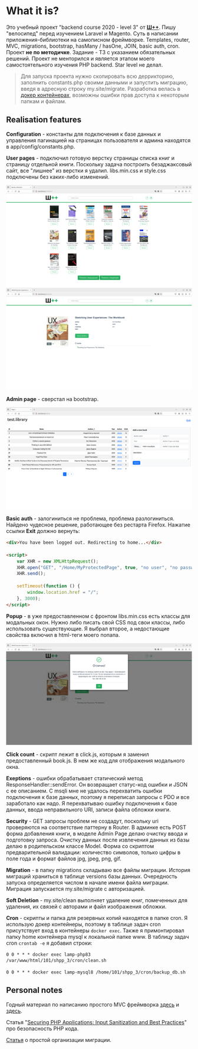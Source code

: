 # What it is?

Это учебный проект "backend course 2020 - level 3" от **[Ш++](https://programming.org.ua)**.
Пишу "велосипед" перед изучением Laravel и Magento. Суть в написании приложения-библиотеки на самописном фреймворке. 
Templates, router, MVC, migrations, bootstrap, hasMany / hasOne, JOIN, basic auth, cron.
Проект **не по методичке**. Задание - ТЗ с указанием обязательных решений.
Проект не менторился и является этапом моего самостоятельного изучения PHP backend. 
Star level не делал.

>Для запуска проекта нужно скопировать всю деррикторию,
заполнить constants.php своими данными и запустить миграцию,
введя в адресную строку my.site/migrate. Разработка велась в
> [докер контейнерах](https://github.com/sprintcube/docker-compose-lamp),
> возможны ошибки прав доступа к некоторым папкам и файлам. 

## Realisation features

**Configuration** - константы для подключения к базе данных
и управления пагинацией на страницах пользователя и админа находятся в app/config/constants.php.

**User pages** - подключил готовую верстку страницы списка книг и страницу отдельной книги.
Поскольку задача построить безаджаксовый сайт, все "лишнее" из верстки я удалил.
libs.min.css и style.css подключены без каких-либо изменений.

![Collection view](../images/many_books.png)
![One book](../images/one_book.png)

**Admin page** - сверстал на bootstrap.

![Admin page](../images/admin_page.png)

**Basic auth** - залогиниться не проблема, проблема разлогиниться.
Найдено чудесное решение, работающее без рестарта Firefox. Нажатие ссылки **Exit** должно вернуть:
```HTML
<div>You have been logged out. Redirecting to home...</div>    

<script>
    var XHR = new XMLHttpRequest();
    XHR.open("GET", "/Home/MyProtectedPage", true, "no user", "no password");
    XHR.send();

    setTimeout(function () {
        window.location.href = "/";
    }, 3000);
</script>
```

**Popup** - в уже предоставленном с фронтом libs.min.css есть классы для модальных окон.
Нужно либо писать свой CSS под свои классы, либо использовать существующие.
Я выбрал второе, а недостающие свойства включил в html-теги моего попапа.

![Popup](../images/popup.png)

**Click count** - скрипт лежит в click.js, которым я заменил предоставленный book.js.
В нем же код для отображения модального окна.

**Exeptions** - ошибки обрабатывает статический метод ResponseHandler::sendError.
Он возвращает статус-код ошибки и JSON с ее описанием.
С msqli мне не удалось перехватить ошибки подключения к базе данных,
поэтому я переписал запросы с PDO и все заработало как надо.
Я перехватываю ошибку подключения к базе данных, ввода неправильного URI,
записи файла обложки книги.

**Security** - GET запросы проблем не создадут,
поскольку uri проверяются на соответствие паттерну в Router.
В админке есть  POST форма добавления книги,
в моделе Admin Page делаю очистку ввода и подготовку запроса.
Очистку данных после извлечения данных из базы делаю в родительском классе Model.
Форма со скриптом предварительной валидации: количество символов,
только цифры в поле года и формат файлов jpg, jpeg, png, gif.

**Migration** - в папку migrations складываю все файлы миграции.
История миграций храниться в таблице versions базы данных.
Очередность запуска определяется числом в начале имени файла миграции.
Миграция запускается my.site/migrate с авторизацией.

**Soft Deletion** - my.site/clean выполняет удаление книг, помеченных для удаления,
их связей с авторами и файл изображения обложки.

**Cron** - скрипты и папка для резервных копий находятся в папке cron. 
Я использую докер контейнеры, поэтому в таблице задач cron присутствует вход в контейнеры `docker exec`. 
Также я примонтировал папку home контейнера mysql к локальной папке www. 
В таблицу задач cron `crontab -e` я добавил строки:
```
0 0 * * * docker exec lamp-php83 /var/www/html/101/shpp_3/cron/clean.sh

0 0 * * * docker exec lamp-mysql8 /home/101/shpp_3/cron/backup_db.sh

```

## Personal notes
Годный материал по написанию простого MVC фреймворка
[здесь](https://reintech.io/blog/building-php-mvc-framework-from-scratch)
и [здесь](https://code.mu/ru/php/book/oop/mvc/framework/intro/).

Статья "[Securing PHP Applications: Input Sanitization and Best Practices](https://reintech.io/blog/securing-php-applications-input-sanitization-best-practices)" про безопасность PHP кода.

[Статья](https://webdevkin.ru/posts/backend/mysql-migrations) о простой организации миграции.

